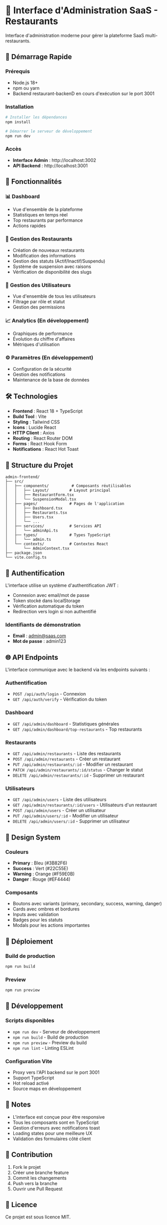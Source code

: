 # 🏢 Interface d'Administration SaaS - Restaurants

Interface d'administration moderne pour gérer la plateforme SaaS multi-restaurants.

## 🚀 **Démarrage Rapide**

### Prérequis
- Node.js 18+ 
- npm ou yarn
- Backend restaurant-backenD en cours d'exécution sur le port 3001

### Installation
```bash
# Installer les dépendances
npm install

# Démarrer le serveur de développement
npm run dev
```

### Accès
- **Interface Admin** : http://localhost:3002
- **API Backend** : http://localhost:3001

## 🎯 **Fonctionnalités**

### 📊 **Dashboard**
- Vue d'ensemble de la plateforme
- Statistiques en temps réel
- Top restaurants par performance
- Actions rapides

### 🏢 **Gestion des Restaurants**
- Création de nouveaux restaurants
- Modification des informations
- Gestion des statuts (Actif/Inactif/Suspendu)
- Système de suspension avec raisons
- Vérification de disponibilité des slugs

### 👥 **Gestion des Utilisateurs**
- Vue d'ensemble de tous les utilisateurs
- Filtrage par rôle et statut
- Gestion des permissions

### 📈 **Analytics** (En développement)
- Graphiques de performance
- Évolution du chiffre d'affaires
- Métriques d'utilisation

### ⚙️ **Paramètres** (En développement)
- Configuration de la sécurité
- Gestion des notifications
- Maintenance de la base de données

## 🛠️ **Technologies**

- **Frontend** : React 18 + TypeScript
- **Build Tool** : Vite
- **Styling** : Tailwind CSS
- **Icons** : Lucide React
- **HTTP Client** : Axios
- **Routing** : React Router DOM
- **Forms** : React Hook Form
- **Notifications** : React Hot Toast

## 📁 **Structure du Projet**

```
admin-frontend/
├── src/
│   ├── components/          # Composants réutilisables
│   │   ├── Layout/         # Layout principal
│   │   ├── RestaurantForm.tsx
│   │   └── SuspensionModal.tsx
│   ├── pages/              # Pages de l'application
│   │   ├── Dashboard.tsx
│   │   ├── Restaurants.tsx
│   │   ├── Users.tsx
│   │   └── ...
│   ├── services/           # Services API
│   │   └── adminApi.ts
│   ├── types/              # Types TypeScript
│   │   └── admin.ts
│   └── contexts/           # Contextes React
│       └── AdminContext.tsx
├── package.json
└── vite.config.ts
```

## 🔐 **Authentification**

L'interface utilise un système d'authentification JWT :
- Connexion avec email/mot de passe
- Token stocké dans localStorage
- Vérification automatique du token
- Redirection vers login si non authentifié

### Identifiants de démonstration
- **Email** : admin@saas.com
- **Mot de passe** : admin123

## 🌐 **API Endpoints**

L'interface communique avec le backend via les endpoints suivants :

### Authentification
- `POST /api/auth/login` - Connexion
- `GET /api/auth/verify` - Vérification du token

### Dashboard
- `GET /api/admin/dashboard` - Statistiques générales
- `GET /api/admin/dashboard/top-restaurants` - Top restaurants

### Restaurants
- `GET /api/admin/restaurants` - Liste des restaurants
- `POST /api/admin/restaurants` - Créer un restaurant
- `PUT /api/admin/restaurants/:id` - Modifier un restaurant
- `PATCH /api/admin/restaurants/:id/status` - Changer le statut
- `DELETE /api/admin/restaurants/:id` - Supprimer un restaurant

### Utilisateurs
- `GET /api/admin/users` - Liste des utilisateurs
- `GET /api/admin/restaurants/:id/users` - Utilisateurs d'un restaurant
- `POST /api/admin/users` - Créer un utilisateur
- `PUT /api/admin/users/:id` - Modifier un utilisateur
- `DELETE /api/admin/users/:id` - Supprimer un utilisateur

## 🎨 **Design System**

### Couleurs
- **Primary** : Bleu (#3B82F6)
- **Success** : Vert (#22C55E)
- **Warning** : Orange (#F59E0B)
- **Danger** : Rouge (#EF4444)

### Composants
- Boutons avec variants (primary, secondary, success, warning, danger)
- Cards avec ombres et bordures
- Inputs avec validation
- Badges pour les statuts
- Modals pour les actions importantes

## 🚀 **Déploiement**

### Build de production
```bash
npm run build
```

### Preview
```bash
npm run preview
```

## 🔧 **Développement**

### Scripts disponibles
- `npm run dev` - Serveur de développement
- `npm run build` - Build de production
- `npm run preview` - Preview du build
- `npm run lint` - Linting ESLint

### Configuration Vite
- Proxy vers l'API backend sur le port 3001
- Support TypeScript
- Hot reload activé
- Source maps en développement

## 📝 **Notes**

- L'interface est conçue pour être responsive
- Tous les composants sont en TypeScript
- Gestion d'erreurs avec notifications toast
- Loading states pour une meilleure UX
- Validation des formulaires côté client

## 🤝 **Contribution**

1. Fork le projet
2. Créer une branche feature
3. Commit les changements
4. Push vers la branche
5. Ouvrir une Pull Request

## 📄 **Licence**

Ce projet est sous licence MIT.
